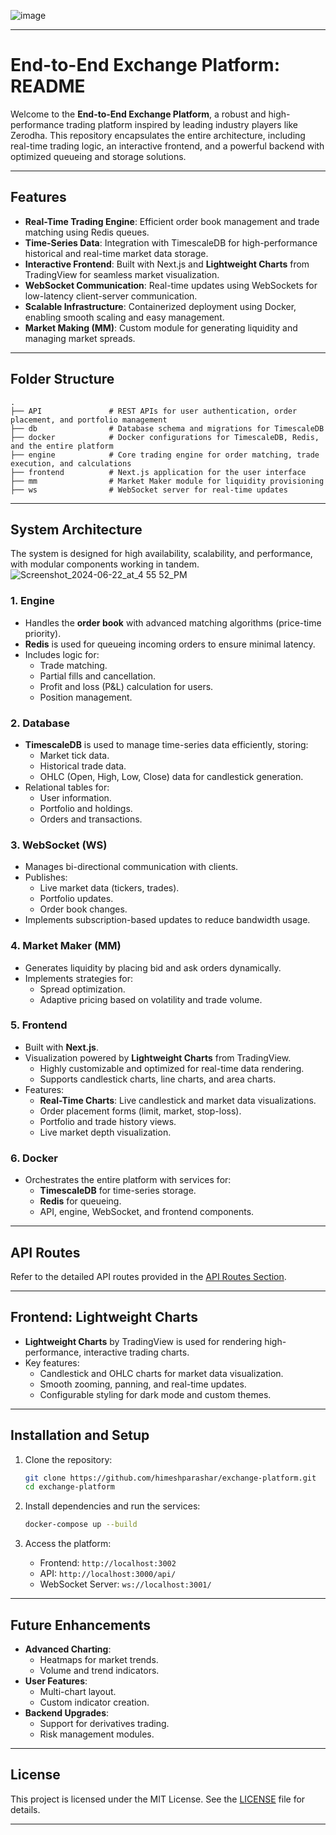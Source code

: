![image](https://github.com/user-attachments/assets/aaab968c-165b-456f-ad67-946e8e7b9feb)


---

# End-to-End Exchange Platform: README

Welcome to the **End-to-End Exchange Platform**, a robust and high-performance trading platform inspired by leading industry players like Zerodha. This repository encapsulates the entire architecture, including real-time trading logic, an interactive frontend, and a powerful backend with optimized queueing and storage solutions.

---

## Features

- **Real-Time Trading Engine**: Efficient order book management and trade matching using Redis queues.
- **Time-Series Data**: Integration with TimescaleDB for high-performance historical and real-time market data storage.
- **Interactive Frontend**: Built with Next.js and **Lightweight Charts** from TradingView for seamless market visualization.
- **WebSocket Communication**: Real-time updates using WebSockets for low-latency client-server communication.
- **Scalable Infrastructure**: Containerized deployment using Docker, enabling smooth scaling and easy management.
- **Market Making (MM)**: Custom module for generating liquidity and managing market spreads.

---

## Folder Structure

```plaintext
.
├── API               # REST APIs for user authentication, order placement, and portfolio management
├── db                # Database schema and migrations for TimescaleDB
├── docker            # Docker configurations for TimescaleDB, Redis, and the entire platform
├── engine            # Core trading engine for order matching, trade execution, and calculations
├── frontend          # Next.js application for the user interface
├── mm                # Market Maker module for liquidity provisioning
├── ws                # WebSocket server for real-time updates
```

---

## System Architecture

The system is designed for high availability, scalability, and performance, with modular components working in tandem.
![Screenshot_2024-06-22_at_4 55 52_PM](https://github.com/user-attachments/assets/c18e45d6-6f89-4ee7-a50f-b0a9bd9663b6)



### 1. **Engine**
   - Handles the **order book** with advanced matching algorithms (price-time priority).
   - **Redis** is used for queueing incoming orders to ensure minimal latency.
   - Includes logic for:
     - Trade matching.
     - Partial fills and cancellation.
     - Profit and loss (P&L) calculation for users.
     - Position management.

### 2. **Database**
   - **TimescaleDB** is used to manage time-series data efficiently, storing:
     - Market tick data.
     - Historical trade data.
     - OHLC (Open, High, Low, Close) data for candlestick generation.
   - Relational tables for:
     - User information.
     - Portfolio and holdings.
     - Orders and transactions.

### 3. **WebSocket (WS)**
   - Manages bi-directional communication with clients.
   - Publishes:
     - Live market data (tickers, trades).
     - Portfolio updates.
     - Order book changes.
   - Implements subscription-based updates to reduce bandwidth usage.

### 4. **Market Maker (MM)**
   - Generates liquidity by placing bid and ask orders dynamically.
   - Implements strategies for:
     - Spread optimization.
     - Adaptive pricing based on volatility and trade volume.

### 5. **Frontend**
   - Built with **Next.js**.
   - Visualization powered by **Lightweight Charts** from TradingView.
     - Highly customizable and optimized for real-time data rendering.
     - Supports candlestick charts, line charts, and area charts.
   - Features:
     - **Real-Time Charts**: Live candlestick and market data visualizations.
     - Order placement forms (limit, market, stop-loss).
     - Portfolio and trade history views.
     - Live market depth visualization.

### 6. **Docker**
   - Orchestrates the entire platform with services for:
     - **TimescaleDB** for time-series storage.
     - **Redis** for queueing.
     - API, engine, WebSocket, and frontend components.

---

## API Routes

Refer to the detailed API routes provided in the [API Routes Section](#api-routes).

---

## Frontend: Lightweight Charts

- **Lightweight Charts** by TradingView is used for rendering high-performance, interactive trading charts.
- Key features:
  - Candlestick and OHLC charts for market data visualization.
  - Smooth zooming, panning, and real-time updates.
  - Configurable styling for dark mode and custom themes.


---

## Installation and Setup

1. Clone the repository:
   ```bash
   git clone https://github.com/himeshparashar/exchange-platform.git
   cd exchange-platform
   ```

2. Install dependencies and run the services:
   ```bash
   docker-compose up --build
   ```

3. Access the platform:
   - Frontend: `http://localhost:3002`
   - API: `http://localhost:3000/api/`
   - WebSocket Server: `ws://localhost:3001/`

---

## Future Enhancements

- **Advanced Charting**:
  - Heatmaps for market trends.
  - Volume and trend indicators.
- **User Features**:
  - Multi-chart layout.
  - Custom indicator creation.
- **Backend Upgrades**:
  - Support for derivatives trading.
  - Risk management modules.

---

## License

This project is licensed under the MIT License. See the [LICENSE](LICENSE) file for details.

---
